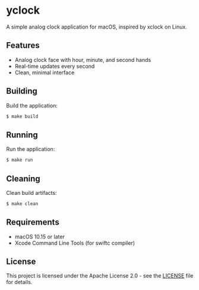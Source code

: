 # yclock

A simple analog clock application for macOS, inspired by xclock on Linux.

## Features

- Analog clock face with hour, minute, and second hands
- Real-time updates every second
- Clean, minimal interface

## Building

Build the application:
```bash
$ make build
```

## Running

Run the application:
```bash
$ make run
```

## Cleaning

Clean build artifacts:
```bash
$ make clean
```

## Requirements

- macOS 10.15 or later
- Xcode Command Line Tools (for swiftc compiler)

## License

This project is licensed under the Apache License 2.0 - see the
[LICENSE](LICENSE) file for details.
